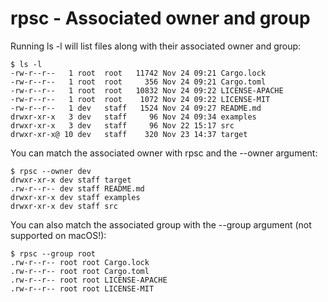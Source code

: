 # rpsc - Associated owner and group

Running ls -l will list files along with their associated owner and group:
```shell
$ ls -l
-rw-r--r--   1 root  root   11742 Nov 24 09:21 Cargo.lock
-rw-r--r--   1 root  root     356 Nov 24 09:21 Cargo.toml
-rw-r--r--   1 root  root   10832 Nov 24 09:22 LICENSE-APACHE
-rw-r--r--   1 root  root    1072 Nov 24 09:22 LICENSE-MIT
-rw-r--r--   1 dev   staff   1524 Nov 24 09:27 README.md
drwxr-xr-x   3 dev   staff     96 Nov 24 09:34 examples
drwxr-xr-x   3 dev   staff     96 Nov 22 15:17 src
drwxr-xr-x@ 10 dev   staff    320 Nov 23 14:37 target
```

You can match the associated owner with rpsc and the --owner argument:
```shell
$ rpsc --owner dev
drwxr-xr-x dev staff target
.rw-r--r-- dev staff README.md
drwxr-xr-x dev staff examples
drwxr-xr-x dev staff src
```

You can also match the associated group with the --group argument (not supported on macOS!):
```shell
$ rpsc --group root
.rw-r--r-- root root Cargo.lock
.rw-r--r-- root root Cargo.toml
.rw-r--r-- root root LICENSE-APACHE
.rw-r--r-- root root LICENSE-MIT
```
